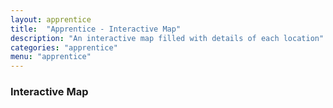 ```yaml
---
layout: apprentice
title:  "Apprentice - Interactive Map"
description: "An interactive map filled with details of each location"
categories: "apprentice"
menu: "apprentice"
---
```

<h3 class="text-center">Interactive Map</h3>
<div id="map-wrapper">
	<div class="interactive-map">
	<div class="morning-star" title="<h3>City of Morning Star</h3><h4 class='futhark'>MAXERYSTJERT</h4><p>Morning Star is nestled centrally in the island chain known as the Fates. It is governed by Jarl Skadi Sigurdsson, a cruel tyrant who actively supports Hadvar and his Taptwar Reavers. From his holdfast overlooking the city he acts on every animal impulse, only given pause when he faces power he cannot understand.</p><p>The city itself has been raised and rebuilt a dozen times over the last 100 years as it has suffered fires, raids, and several mad Jarls. If it wasn’t for the abundant iron found on the island, it would have remained uninhabited. Despite this, it is the home to the only library to be found in all of Navari. It is the only building to never fall to the flames, raids of jarls.</p>" rel="tooltip"></div>
	<div class="lesser-vijir" title="<h3>Lesser Shrine of Vijir</h3><h4 class='futhark'>SHRIN AV VIJIR</h4><p>East of Morning Star stands the lesser shrine of Vijir. Made of a small boulder of dragon glass, it is the meeting place for many different types of worshipers of Vijir. During the fool moon, true born Vargs gather here to hunt at their lord’s behest. On the summer solstice beserkers bring their sons to initiate them into their mad lifestyle and on the winter solstice, it is said witches meet to celebrate their lord’s blessings. No one who speaks of these things has ever witnessed them and the Librarian is supprisingly silent on the issue.</p>" rel="tooltip"></div>
	<div class="mork" title="<h3>Holdfast Mork</h3><h4 class='futhark'>MORKBORX</h4><p>The Holdfast of Mork sits astride two islands, splitting the seat of Clan Rorir into two quarters, one well off and one home to some of the worst people to be found in all of Navari. Mork is the center of all drug trafficking in Navari, with the poor of the city suffering from the trade while the heads of the clan reap the rewards.</p><p>
	Jarl Jagr Blacktooth rules the city in name, but is a drunken fool and so his nephew Sarn is said to rule through him. It is believed that he has built a network of informants and agents across the entire region in every brothel, gambling house, and thieves den.</p>" rel="tooltip"></div>
	<div class="tarnet-stone" title="<h3>Tarnet Stone</h3><h4 class='futhark'>TARNET STIN</h4><p>The Tarnet Stone is said to mark the entrance to the land of the Alfar in this region. Using ancient rituals known to the First Men, a great rend in the world could be opened here to allow men to cross into the land of the Alfar to plunder their riches.</p><p>Of course, nothing about the Alfar is ever simple and no door is not without it’s guardian. The Librarian of Morning Star believes that once the rend in the world is made, the Gatekeeper will step forth to destroy those who seek the lands of the Alfar. According to tradition the Gatekeeper is a monstrous creation forged from the flesh of the dead, sewn together with thread made from the silvery hair of Alfar maidens.</p>" rel="tooltip"></div>
	<div class="blavik" title="<h3>Blavik</h3><h4 class='futhark'>BLAVIK</h4><p>Blavik is a unique place in the region as the village was established by the Order of the Sacred Cup, a militant religious order from the south. The village is centered on a chapel and priory to the One God, which house priests and warrior monks who are determined to turn the Norderin people away from their worship of the Cold Gods.</p><p>There are nine knights who rule the village, though it is not uncommon for others to pass through on their way to guard missionaries spreading the faith throughout the north. Several clans have led raids against the village and have all been turned back. Those whose pride was most damaged by these defeats have offered generous rewards to anyone who can bring the knights to their knees.</p>" rel="tooltip"></div>
	<div class="thors-doorstep" title="<h3>Thor’s Doorstep</h3><h4 class='futhark'>WORS DARSKEP</h4><p>Thor, son of Jons, was as much a monster as his father. However, instead of turning his dark desires upon his people he focused on the Alfar. He hunted them, enslaved them, and tortured them. He sought the secret of their immortality and in the end it destroyed him.</p><p>Thor’s Doorstep is all that remains of the city he had his Alfar slaves build. After his death at their hands, they tore it down, brick by brick, leaving only a rune covered doorstep, which was constructed by the Galgramr Wodin. It is believed that on certain nights, by walking through the doorstep, you can be transported to the city at the height of it’s power. Many have tried in hopes of bringing back the great riches and powerful magic of that time. Only one man has succeeded, Baldr of Blavik.</p>" rel="tooltip"></div>
	<div class="vegars-barrow" title="<h3>Vegars Barrow</h3><h4 class='futhark'>VEXARS BAROV</h4><p>Vegar’s Barrow is both the final resting place of an early Konge, Vegar Blue-Fingers. It is also believed that his barrow sits upon a lost Alfar city, hiding it from men and Alfar alike. Legend states that because Vegar was spurned by an Alfar princess he built his barrow over the entrance to their home, having it enchanted by a powerful Galgramr to keep any who enter the city from escaping.</p><p>The Librarian of Morning Star is said to be interested in a particular statue from this Alfar city, and will handsomely reward those who return it to him. A small number of people have tried to recover it, but none have yet returned.</p>" rel="tooltip"></div>
	<div class="skumring" title="<h3>Skumring</h3><h4 class='futhark'>SKUMRQ</h4><p>Skumring is a village across the straight from Morning Star, tucked away in a treacherous, mist shrouded fjord. A mining community, it was founded three generations ago by the Stodi Clan, who where worshipers of the Deep One. Thirty years ago the Jarl of Morning Star burned the village temple to the ground because of this cult, slaying the high priest. However, Bibles of the Deep One have begun to surface in other communities recently and rumor has it that the Brethren have returned to Skumring.</p>" rel="tooltip"></div>
	<div class="kaldbran" title="<h3>Kaldbran</h3><h4 class='futhark'>KALDBRAN</h4><p>Kaldbrain is a village northwest of Morning Star that is centered on a strange impenitrable tower whose top is always burning with a mystical flame. The arcitecture of the tower is entirely foreign to the region and though there is no entrance in or out, voices can often be heard inside speaking in unfamiliar languages.</p><p>Around the tower, the village is mostly unremarkable. The people are mostly fishermen or herdsman, though the Black Hand mercenary company has recently begun constructing a keep here. Many of their members have chosen this sleepy village for their retirement having completed tours in both the Clan War and the Tarathan Civil War.</p>" rel="tooltip"></div>
	<div class="fraja-tilfaukt" title="<h3>Fraja Tilfaukt</h3><h4 class='futhark'>KALDFRAJA TILFAUKTBRAN</h4><p>Fraja Tilfaukt is an odd village of 30 souls that sits on the edge of a marsh. The strange name is said to come from the Dvergr who once made the place their home, forging fine works of metal and stone. Their legacy can be seen in the many stone buildings in the village that have a much higher degree of craftsmanship to them than any other found in the region.</p><p>It is rumored that several inhabitants of the village have disappeared of late. Locals speak of strange lights in the marsh and of odd grinding and clanging sounds ringing out through the night. Some fear that the Dvergr have returned to reclaim their home.</p>" rel="tooltip"></div>
	<div class="feolnir" title="<h3>Holdfast Feolnir</h3><h4 class='futhark'>FYORNIBORX</h4><p>During the rule of the Jutun they were served by human priests called Jutlings. The Jutun granted them small amounts of their power in exchange for total loyalty. At the height of this power they made the Holdfast of Feolnir their home. Here the highest ranking priest met within the temple to forge laws and craft artifacts of power.</p><p>When Vijir, Vojin, and Vajir revolted against the Jutun, their first act was to attack Feolnir on the summer solstice, when all of the Jutlings were in attendance. With great magic they cursed the populace with life eternal, so long as they remaned within the hold. It is assumed that they all eventually threw off immortality to walk off into the snow to die, but the Librarian of Morning Star is not so sure.</p>" rel="tooltip"></div>
	<div class="greater-vijir" title="<h3>Greater Shrine of Vijir</h3><h4 class='futhark'>SHRIN AV VIJIR</h4><p>To the southwest of the Shrine of Modi stands the towering Shrine of Vijir. Made of a solid piece of dragon glass, it seems to shimmer and change shape when the lights of the aurora hits it. At its feet stands a bronze door that is said to bar the way to Vijir’s hoard, which can only be reached by those worthy of his cunning challenges. No one has been worthy since the fall of the Jutun.</p>" rel="tooltip"></div>
	<div class="red-dame" title="<h3>The Red Dame</h3><h4 class='futhark'>WE ROD DAM</h4><p>The Red Dame was a merchant vessel out of Winter that twenty years ago ran afoul the shoals near the island where it now lays. The crew was able to put into shore, but the ship was unsalvageable so they made themselves a home out of it on the island, living off of seals and fish. Eventually a town grew up around the ruins of the ship as more and more merchants and reavers stopped on their way to Western Navari.</p>" rel="tooltip"></div>
	<div class="svart-blooded" title="<h3>Swart the Blooded’s Barrow</h3><h4 class='futhark'>SVART BLOD BAROV</h4><p>Swart the Blooded was the Konge of Navari shortly after the death of his grandfather, Jons. He was not like his grandfather or father and did not give in to his dark impulses. He went so far as to banish the worship of the Cold Gods all together. This act probably explains his legendary death at the hands of Skadi and her Wild Hunt.</p><p>His barrow is said to be the last of its kind, built in the old style where the Konge was buried with the bodies of his Hird, who were forced to fight to the death so they could server him in Valhalla. It is also said that he was buried with the Dragon Crown, which is said to have been forged from the teeth of the last wyrm of the north, Nari.</p>" rel="tooltip"></div>
	<div class="winter" title="<h3>City of Winter</h3><h4 class='futhark'>VINTERBORX</h4><p>The city of Winter is always cold and covered in snow due to its location at the tip of Jutun’s Finger. Its streets are lined with braziers kept burning day and night so that the citizens don’t freeze to death. Everything is built of petrified wood harvested from beneath the nearby hills, creating a somber dark atmosphere.</p><p>Jarl Torygg, known as the Wolf of Walfhold, rule Winter through cunning and guile. It is said that during the Clan War he ruthlessly took Walfhold to secure the Jutun’s Finger for the Konge. Women and children were tortured to give up the names of all the surviving Walf Clan members. All who opposed him, even in the smallest way, were executed.</p>" rel="tooltip"></div>
	<div class="frostflit" title="<h3>Frostflit</h3><h4 class='futhark'>FROSTFLIT</h4><p>The Frostflit lighthouse sits at the very tip of the Jutun’s Finger, lighting the way for ships coming from the south to trade in the City of Winter. It is kept by Hadvar the Stone, the last member of the Gravyrnn Clan. The people of Winter believe he is in fact a member of the Brotherhood, an organization of assassins from Taratha. The rumors are only fueled by the fact that he made his living as a mercenary fighting in the many civil wars in that country.</p>" rel="tooltip"></div>
	<div class="mot" title="<h3>Shrine of Mot</h3><h4 class='futhark'>SHRIN AV MOT</h4><p>To the southeast of the city of Winter stands the massive shrine to Mot, the god of glory, courage and single combat. It is said that this shrine stands over the shattered city of Jagar. In the misty time before men were given the wisdom of Vojin, Mot laid waste to this marvelous city of the Jutun, but not before being mortally wounded by their living god, Malex and Zotha.</p><p>Today, warriors make pilgramages to the shrine to battle with one another as a tribute to their dead god. Those that don’t fight venture into the subteranean ruins of Jagar, seeking glory and the riches of a long dead civilization.</p>" rel="tooltip"></div>
	<div class="storm" title="<h3>Holdfast Storm</h3><h4 class='futhark'>STORMBORX</h4><p>The Holdfast of Storm was built after the Clan War to monitor the clans to the north of Jutun’s Finger. Today Clan Korir calls it home where they use it as their base to hunt the surviving clansmen of Clan Walf as well as fight off the Taptwor Reavers.</p><p>The Jarl of the Korir is Brunwulf, a man beaten and broken by the horrors of a life spent at war. It is known that he worries that his son and heir Farengar has succumbed to the same blood madness that consumed him as a younger man. Clan members and strangers alike in the region fear that with the acquisition of a new runed blade, Farengar has somehow become even more bloodthirsty and may turn on the common people.</p>" rel="tooltip"></div>
	<div class="dod" title="<h3>Holdfast Dod</h3><h4 class='futhark'>DODBORX</h4><p>Dod is said to be named after the great hero of the Jutun War and friend of Vijir, Dodridr the Mad. It sits on an isolated foreboding island surrounded by hidden shoals and is ruled by Jarl Hroggar, who some believe is a sorcerer. The people of the holdfast do not travel at night, though from their windows they often see looming shadows and green lights in the distance.</p><p>The people of Dod, when they choose to speak to strangers, will tell of Thornir, who disappeared into the woods 50 years ago. It is said that he murdered his wife and young daughter in favor of his lover, a stranger from lands distant, warm and green. The townsfolk rose up and tried to kill him, but he escaped using strange powers and now makes his home in a series of caves somewhere in the surrounding woods.</p>" rel="tooltip"></div>
	<div class="haakon-barrow" title="<h3>Haakon’s Barrow</h3><h4 class='futhark'>HAKON BAROV</h4><p>In a wind swept fjord north of Dod lies Haakon’s Barrow, the legendary founder of the Norderin people and the man from whom all the Konges claim their ancestry. Spreading out from the location of this barrow, which was once the capital of Navari, he lead his people in a genocidal war against the Alfar.</p><p>The war with the Alfar culminated when he slew the Night King, though he took a mortal wound for his trouble. His people took his body to the capital, converting the city into a massive barrow. There they entombed him with his axe and all those warriors that had been slain in his service. It is said that with the recent stirring of the Alfar smoke as if from a camping army can now be seen rising above the barrow.</p>" rel="tooltip"></div>
	<div class="daskan-colony" title="<h3>Daskan Colony</h3><h4 class='futhark'>DASKAN KOLONY</h4><p>Norderins are not the only people to call this region home. Thirty years ago a small army fleeing with their dependents arrived in search of sanctuary from the civil unrest occurring in Oldaska. The Jarl of Winter granted them permission to build their town in exchange for guarding the eastern trade routes.</p><p>The colony is ruled by Radek of Dro, the son of Lukasz, the founder of the colony who was broken on the wheel by the Taptwor Reavers. The people whisper that his ghost stalks the colony wreathed in fire, bringing death to those that displease him and wisdom to those he favors.</p>" rel="tooltip"></div>
	<div class="skirn" title="<h3>Holdfast of Skirn</h3><h4 class='futhark'>SKIRNBORX</h4><p>High atop the mountains of the Jutun’s Finger lies a cyclopean fortress carved out of the living bones of the world. In the time when the Jutun held dominion over all the world during the long winter this place was least among their cities. Despite this the horrific marvels of the city defy human understanding.</p><p>Today what remains of this vast ruin is either overrun by trolls or the servants of the Jutun who still go about maintaining the city as they did an age ago. It is also said that the Huldra also makes this place her home, enticing the adventuresome to their doom.</p>" rel="tooltip"></div>
	<div class="jutu" title="<h3>Tarn of Jutu</h3><h4 class='futhark'>TARN AV JUTU</h4><p>When the Jutun were overthrown by the brothers Vajir, Vojin, and Vijir not all men threw off the yoke of slavery. These men became known as the Jutu and in the wake of the Great Rebellion they took one of the homes of their former masters, the Tarn, and made it their own. Today the Tarn has become a place of pilgrimage where men climb the 10,000 steps to seek the enlightenment of an age long dead.</p><p>It is said that the Jutu are no longer men, but something both bestial and wise. They can both be savage and horrific as well as serene and beautiful. What this truly means is unknown to all save those who have sought to climb the 10,000 steps.</p>" rel="tooltip"></div>
	<div class="jons-barrow" title="<h3>Jons’ Barrow</h3><h4 class='futhark'>JONS BAROV</h4><p>North of the Tarn of Jutu stands Jons’ Barrow, a sprawling underground labyrinth within which is buried the Konge of Corruption. In the mythic age after the fall of the Jutun, Jons studied their ancient and horrific blood magic in an effort to discover the immortality denied to him by the Cold Gods. With that knowledge he drew dark men to his cause and eventually sought to conquer all of the north.</p><p>For a hundred years he ruled the north like a dark cloud until he was laid low by an unnamed warlord from the west. He burned the remains of the Konge of Corruption, but before the ashes could be cast to the wind, his followers stole them an entombed them in the barrow with all of his artifacts of power. Now it is whispered that something stirs in the barrow.</p>" rel="tooltip"></div>
	<div class="walf" title="<h3>Holdfast Walf</h3><h4 class='futhark'>VALFBORX</h4><p>The Walf clan was founded by Hroldan Red Wolf, a great warrior who united and lead the ten warring konges who ruled Jutun’s Finger hundreds of years ago. When the modern line of Navari kings invaded, he refused to yield and fought until his death at the hands of Harald the Red. Harald was so impressed that he anointed Hroldan’s son Walfric Jarl of Walf.</p><p>For centuries the Walf clan was loyal to the Konges of Navari until the Clan War broke out and they sided with the elder prince. This proved the clan’s doom as their hold was shattered and the surviving members scattered. However, despite the destruction, rebels, scavengers and reavers have taken up residence in the ruins, some said to be searching for Hroldan’s blade, Red Wolf’s Fury.</p>" rel="tooltip"></div>
	<div class="rawn" title="<h3>Holdfast Rawn</h3><h4 class='futhark'>RAWNBORX</h4><p>When men speak of Rawn, they first lock their doors then speak in whispers. Rawn is a sprawling castle that rests on a secluded island east of the ruins of Walf. There Jarl Harkon rules Clan Tholki absolutely, which has lead to whispers of dark powers ensuring his people’s loyalty. It is even said that Jarl Torygg is uncomfortable in Harkon’s presence, having visited the hold only once since the end of the Clan War.</p>" rel="tooltip"></div>
	<div class="slang-stone" title="<h3>Slang Stone</h3><h4 class='futhark'>SLANX STIN</h4><p>In the ancient days when men and Alfar alike were the slaves of the Jutun, the two people would meet at secret locations where the lands of the Alfar and men overlapped. These locations were marked by stone monuments carved from the very bones of the world. It is said that the Slang Stone was the first such location, but like all secrets was eventually found out by the cunning Jutun. There they laid an ambush and slew the Alfar and men who dared resist their rule.</p>" rel="tooltip"></div>
	<div class="ivars-barrow" title="<h3>Ivar’s Barrow</h3><h4 class='futhark'>IVAR BAROV</h4><p>A large forgotten temple to Beli, Ivar’s Barrow is now home to the dead and the restless dead. Once it was home to a thriving community of warriors that sought to live up to the standards of their God. However, an unknown catastrophe fell upon the town, leaving only death and ruin. There are whispers that a great treasure of Beli still sits in the dead hand of his high priest.</p>" rel="tooltip"></div>
	<div class="hall-heroes" title="<h3>Hall of Heroes</h3><h4 class='futhark'>HAL AV HELTER</h4><p>Southeast of Siststop there stands a bastion like no other in the north. Here stands the Hall of Heroes, the great manor built by the Nine Heroes of Mot after they imprisoned Fiolnir. Today it is now home to their descendants, a cohort of warriors whose mission is to find glory in battle against monstrous enemies.</p>" rel="tooltip"></div>
	<div class="rojk" title="<h3>Rojk</h3><h4 class='futhark'>ROJK</h4><p>Rojk is an ancient ruin that sits upon the highest hill of the island of Njorn. It is a large tower with a dozen floors as well as a labrynth of tunnels beneath. The men of the village of Dagree say a great Galgramr once made the tower his home. There he accepted tribute from all the islands of the north before he destroyed himself using the forbidden arts. Today they say they can still see fires burning from the top of the ruin from time to time and occasionally hear screams on the wind.</p>" rel="tooltip"></div>
	<div class="taptwor" title="<h3>The Taptwor</h3><h4 class='futhark'>WE TAPT VOR</h4><p>The Taptwor is the not so secret hideout of the Taptwor Reavers, a ruthless band of beserkers who raid up and down Jutun’s Finger, preying on their own people. They are ruled by Jarl Hadvar, who pays lip service to the Konge while accumulating a vast horde of wealth. Several expeditions have been sent against him from other Jarls, but with little or no success. Still they try because of the many valuable things he is rumored to possess.</p>" rel="tooltip"></div>
	<div class="siststop" title="<h3>Siststop</h3><h4 class='futhark'>SIST STOP</h4><p>Sistop is a small settlement of fishermen nestled near the edge of the Alfar wood. The Sigr Clan, renown for their scholars and occasional Galgramrs, makes this village it’s seat of power. Unlike other clans, they do not reside in a great keep but a series of small long houses, belying the image of noble warrior chiefs.</p><p>It was not always this way. In the village green there is a patch of ground on which nothing grows. At this spot a great scion of the family died fighting one of his own creations, a golem made of the human fat of 100 men. It is said that this one act is what redeemed the clan in the eyes of the Konge allowing them to remain in existence despite the madness that sometimes afflicts their numbers.</p>" rel="tooltip"></div>
	<div class="nat" title="<h3>Holdfast Nat</h3><h4 class='futhark'>NATBORX</h4><p>The Holdfast Nat is a high spired keep of gleaming white stone that rises out of the Woods of Corruption. Long ago it was home to worshipers of Sannhet who protected the people of the region. Their guardianship came to an end when a band of Alfar invaded the vast complex.</p><p>Legend states that as the battle went in favor of the Alfar, who sought to seize the Umbra, the priests of Sannhet released the Red Gloom. The Red Gloom froze the attackers and defenders in time, where they continue to fight without end.</p>" rel="tooltip"></div>
	<div class="dagree" title="<h3>Dagree</h3><h4 class='futhark'>DAXRY</h4><p>Dagree is a small settlement centered around the Black Tree Inn and an iron mine owned by the Kjeld Clan, whose members make up the majority of the citizens. However, the village has a dark past, where long ago the inhabitants trapped the original rulers, the Stir Clan and killed them.</p><p>It is said that the Stir Clan was cursed by a passing wise man to transform into wolves every seven years to mark the seven days they tortured him. During one of those transformations, the villages rose up and slew the Stir Clan, though some whisper one scion of the house escaped and still lives today.</p>" rel="tooltip"></div>
	<div class="jerntree" title="<h3>Jerntree</h3><h4 class='futhark'>JENTRY</h4><p>Jerntree is situated on a small pennisula from which Jarl Kazmiriez, a Daskan servant of the Konge, guards the Mistcloaked Straight and the village of Dagree. He has an experienced force of warriors at his disposal as well as several ships to hunt down pirates. A pragmatic and tacitern man, he has little patience for anyone who has not sworn allegience to his lord.</p>" rel="tooltip"></div>
	<div class="fiolnir" title="<h3>Shrine of Fiolnir</h3><h4 class='futhark'>SHRIN AV FYORGIN</h4><p>Towering over the ever shifting pack ice, the great marble statue of Fiolnir marks the only shrine to the Mistress of the Burning Cold. Huddled around the massive statue are 40 small stone buildings in which no fires burn to thaw out the frozen bodies found within.</p><p>The only inhabitant of this lonely windswept shrine is the Seer, the last priestest of Fiolnir. It is said that before coming here, her people resided in the warmer lands to the south. After receiving visions of a coming pogrom they fled here, building this shrine.</p><p>However, sometime after the completion of the shrine, their great relic, the Cold Flame of Ulfric was stolen, and so Fiolnir cursed the people by freezing them solid. It is said the Seer will bestow the Gift of Fiolnir on the champion who returns the artifact and free her people.</p>" rel="tooltip"></div>
	<div class="fiorgins-barrow" title="<h3>Fiorgin’s Barrow</h3><h4 class='futhark'>FYORGIN BAROV</h4><p>It is said that there is an evil in the north and it’s name is Fiorgin. A great barrow squats upon the last bit of rock found before the Thulean ice. Here, Fiorgin, a powerful Galgramr from another age was locked inside with his honor guard to sleep as the ancients did not have the craft to destroy him.</p><p>Now, he is locked up no longer, and his honor guard has been seen as far south as the ruins of Rojk. At the town of Siststop a mumbling madman known as Valdimar the Prophet cries incessantly about the horror that has awaken in Fiorgin Barrow and kidnapped his only friend, Torvar the Pale.</p>" rel="tooltip"></div>
	<div class="modi" title="<h3>Shrine of Modi</h3><h4 class='futhark'>SHRIN AV MODY</h4><p>On an island permenantly coverd in ice stands a structure like no other in all the north. A ziggurat rises out of the ice 60 feet into the air, with an ever glowing orb at its pinnacle that looks disturbingly like an eye. The Norderens have named it the Shrine of Modi, but the Librarian of Morning Star believes the place has another purpose.</p><p>In old moldering scrolls, the Librarian found mention of a people from beyond the ice who once would come south demanding sacrifices of the Jutun. These sacrifices took the form of great hunts, where Jutun nobles fled out onto the ice to be ritually hunted and slaughtered by these mysterious lords from Thule. The ziggurat, he believes, is their great hunting lodge, where they sleep, waiting to hunt once again.</p>" rel="tooltip"></div>
	</div>
</div>
